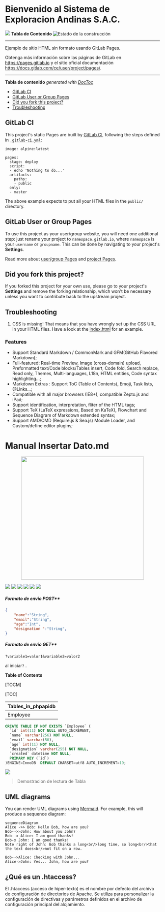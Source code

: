 # Bienvenido al Sistema de Exploracion Andinas S.A.C.

![](https://www.hidroalemana.com.pe/wp-content/uploads/2021/03/logo-exploraciones-andinas.jpg)
**Tabla de Contenido**
![Estado de la construcción](https://gitlab.com/pages/plain-html/badges/master/build.svg)

---

Ejemplo de sitio HTML sin formato usando GitLab Pages.

Obtenga más información sobre las páginas de GitLab en https://pages.gitlab.io y el sitio oficial
documentación https://docs.gitlab.com/ce/user/project/pages/.

---

<!-- START doctoc generated TOC please keep comment here to allow auto update -->
<!-- INICIAR TOC generado por doctoc, mantenga el comentario aquí para permitir la actualización automática -->
<!-- DON'T EDIT THIS SECTION, INSTEAD RE-RUN doctoc TO UPDATE -->
<!-- NO EDITE ESTA SECCIÓN, EN LUGAR DE VUELVA A EJECUTAR doctoc PARA ACTUALIZAR -->
**Tabla de contenido**  *generated with [DocToc](https://github.com/thlorenz/doctoc)*

- [GitLab CI](#gitlab-ci)
- [GitLab User or Group Pages](#gitlab-user-or-group-pages)
- [Did you fork this project?](#did-you-fork-this-project)
- [Troubleshooting](#troubleshooting)

<!-- END doctoc generated TOC please keep comment here to allow auto update -->

## GitLab CI

This project's static Pages are built by [GitLab CI][ci], following the steps
defined in [`.gitlab-ci.yml`](.gitlab-ci.yml):

```
image: alpine:latest

pages:
  stage: deploy
  script:
  - echo 'Nothing to do...'
  artifacts:
    paths:
    - public
  only:
  - master
```

The above example expects to put all your HTML files in the `public/` directory.

## GitLab User or Group Pages

To use this project as your user/group website, you will need one additional
step: just rename your project to `namespace.gitlab.io`, where `namespace` is
your `username` or `groupname`. This can be done by navigating to your
project's **Settings**.

Read more about [user/group Pages][userpages] and [project Pages][projpages].

## Did you fork this project?

If you forked this project for your own use, please go to your project's
**Settings** and remove the forking relationship, which won't be necessary
unless you want to contribute back to the upstream project.

## Troubleshooting

1. CSS is missing! That means that you have wrongly set up the CSS URL in your
   HTML files. Have a look at the [index.html] for an example.

[ci]: https://about.gitlab.com/gitlab-ci/
[index.html]: https://gitlab.com/pages/plain-html/blob/master/public/index.html
[userpages]: https://docs.gitlab.com/ce/user/project/pages/introduction.html#user-or-group-pages
[projpages]: https://docs.gitlab.com/ce/user/project/pages/introduction.html#project-pages

### Features

- Support Standard Markdown / CommonMark and GFM(GitHub Flavored Markdown);
- Full-featured: Real-time Preview, Image (cross-domain) upload, Preformatted text/Code blocks/Tables insert, Code fold, Search replace, Read only, Themes, Multi-languages, L18n, HTML entities, Code syntax highlighting...;
- Markdown Extras : Support ToC (Table of Contents), Emoji, Task lists, @Links...;
- Compatible with all major browsers (IE8+), compatible Zepto.js and iPad;
- Support identification, interpretation, fliter of the HTML tags;
- Support TeX (LaTeX expressions, Based on KaTeX), Flowchart and Sequence Diagram of Markdown extended syntax;
- Support AMD/CMD (Require.js & Sea.js) Module Loader, and Custom/define editor plugins;

# Manual Insertar Dato.md
<span style="display:block;text-align:center">
<img src="https://owlbert.io/images/owlberts-png/Blocks.psd.png" width="400">
</span>


![](https://img.shields.io/github/stars/pandao/editor.md.svg) ![](https://img.shields.io/github/forks/pandao/editor.md.svg) ![](https://img.shields.io/github/tag/pandao/editor.md.svg) ![](https://img.shields.io/github/release/pandao/editor.md.svg) ![](https://img.shields.io/github/issues/pandao/editor.md.svg) ![](https://img.shields.io/bower/v/editor.md.svg)

##### Formato de envio POST**
```json
{
    "name":"String",
    "email":"String",
    "age":"Int",
    "designation ":"String",
}
```

##### Formato de envio GET**

`?variable1=valor1&variable2=valor2`

al iniciar`?` .

**Table of Contents**

[TOCM]

[TOC]

| Tables_in_phpapidb |
|--------------------|
| Employee           |

```sql
CREATE TABLE IF NOT EXISTS `Employee` (
  `id` int(11) NOT NULL AUTO_INCREMENT,
  `name` varchar(256) NOT NULL,
  `email` varchar(50),
  `age` int(11) NOT NULL,
  `designation` varchar(255) NOT NULL,
  `created` datetime NOT NULL,
  PRIMARY KEY (`id`)
)ENGINE=InnoDB  DEFAULT CHARSET=utf8 AUTO_INCREMENT=19;
```
![](https://www.positronx.io/wp-content/uploads/2020/05/php-rest-api-9820-002.png)

> Demostracion de lectura de Tabla

## UML diagrams

You can render UML diagrams using [Mermaid](https://mermaidjs.github.io/). For example, this will produce a sequence diagram:

```mermaid
sequenceDiagram
Alice ->> Bob: Hello Bob, how are you?
Bob-->>John: How about you John?
Bob--x Alice: I am good thanks!
Bob-x John: I am good thanks!
Note right of John: Bob thinks a long<br/>long time, so long<br/>that the text does<br/>not fit on a row.

Bob-->Alice: Checking with John...
Alice->John: Yes... John, how are you?
```
## ¿Qué es un .htaccess?

El .htaccess (acceso de hiper-texto) es el nombre por defecto del archivo de configuración de directorios de Apache. Se utiliza para personalizar la configuración de directivas y parámetros definidos en el archivo de configuración principal del alojamiento.
